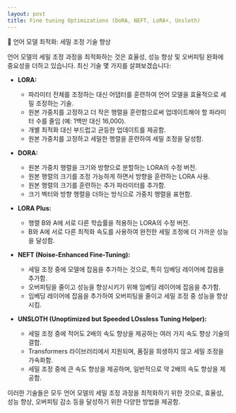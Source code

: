 ```yaml
---
layout: post
title: Fine tuning Optimizations (DoRA, NEFT, LoRA+, Unsloth)
---
```


🚀 언어 모델 최적화: 세밀 조정 기술 향상

언어 모델의 세밀 조정 과정을 최적화하는 것은 효율성, 성능 향상 및 오버피팅 완화에 중요성을 더하고 있습니다. 최신 기술 몇 가지를 살펴보겠습니다:



- **LORA:**
  - 파라미터 전체를 조정하는 대신 어댑터를 훈련하여 언어 모델을 효율적으로 세밀 조정하는 기술.
  - 원본 가중치를 고정하고 더 작은 행렬을 훈련함으로써 업데이트해야 할 파라미터 수를 줄임 (예: 1백만 대신 16,000).
  - 개별 최적화 대신 부드럽고 균등한 업데이트를 제공함.
  - 원본 가중치를 고정하고 세밀한 행렬을 훈련하여 세밀 조정을 달성함.

- **DORA:**
  - 원본 가중치 행렬을 크기와 방향으로 분할하는 LORA의 수정 버전.
  - 원본 행렬의 크기를 조정 가능하게 하면서 방향을 훈련하는 LORA 사용.
  - 원본 행렬의 크기를 훈련하는 추가 파라미터를 추가함.
  - 크기 벡터와 방향 행렬을 더하는 방식으로 가중치 행렬을 표현함.

- **LORA Plus:**
  - 행렬 B와 A에 서로 다른 학습률을 적용하는 LORA의 수정 버전.
  - B와 A에 서로 다른 최적화 속도를 사용하여 완전한 세밀 조정에 더 가까운 성능을 달성함.

- **NEFT (Noise-Enhanced Fine-Tuning):**
  - 세밀 조정 중에 모델에 잡음을 추가하는 것으로, 특히 임베딩 레이어에 잡음을 추가함.
  - 오버피팅을 줄이고 성능을 향상시키기 위해 임베딩 레이어에 잡음을 추가함.
  - 임베딩 레이어에 잡음을 추가하여 오버피팅을 줄이고 세밀 조정 중 성능을 향상시킴.

- **UNSLOTH (Unoptimized but Speeded LOssless Tuning Helper):**
  - 세밀 조정 중에 적어도 2배의 속도 향상을 제공하는 여러 가지 속도 향상 기술의 결합.
  - Transformers 라이브러리에서 지원되며, 품질을 희생하지 않고 세밀 조정을 가속화함.
  - 세밀 조정 중에 큰 속도 향상을 제공하며, 일반적으로 약 2배의 속도 향상을 제공함.


이러한 기술들은 모두 언어 모델의 세밀 조정 과정을 최적화하기 위한 것으로, 효율성, 성능 향상, 오버피팅 감소 등을 달성하기 위한 다양한 방법을 제공함.
